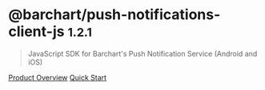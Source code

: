 # @barchart/push-notifications-client-js <small>1.2.1</small>

> JavaScript SDK for Barchart&#x27;s Push Notification Service (Android and iOS)

[Product Overview](/content/product_overview)
[Quick Start](/content/quick_start)